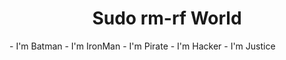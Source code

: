 <h1 align="Center"> Sudo rm-rf World </h1>
- I'm Batman 
- I'm IronMan
- I'm Pirate
- I'm Hacker
- I'm Justice 
